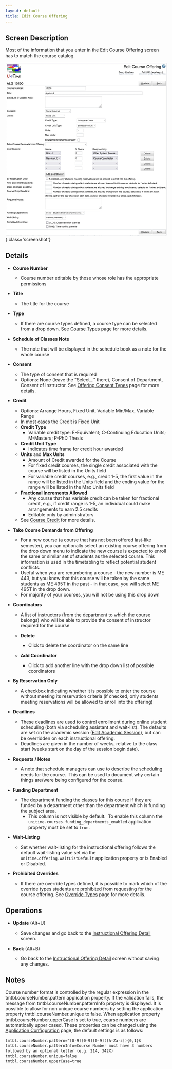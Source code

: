 ```yaml
---
layout: default
title: Edit Course Offering
---
```



## Screen Description


 Most of the information that you enter in the Edit Course Offering screen has to match the course catalog.

![Edit Course Offering](images/edit-course-offering.png){:class='screenshot'}

## Details

* **Course Number**
	* Course number editable by those whose role has the appropriate permissions

* **Title**
	* The title for the course

* **Type**
	* If there are course types defined, a course type can be selected from a drop down. See [Course Types](course-types) page for more details.

* **Schedule of Classes Note**
	* The note that will be displayed in the schedule book as a note for the whole course

* **Consent**
	* The type of consent that is required
	* Options: None (leave the "Select..." there), Consent of Department, Consent of Instructor. See [Offering Consent Types](offering-consent-types) page for more details.

* **Credit**
	* Options: Arrange Hours, Fixed Unit, Variable Min/Max, Variable Range
	* In most cases the Credit is Fixed Unit
	* **Credit Type**
		* Variable credit type: E-Equivalent; C-Continuing Education Units; M-Masters; P-PhD Thesis
	* **Credit Unit Type**
		* Indicates time frame for credit hour awarded
	* **Units** and **Max Units**
		* Amount of Credit awarded for the Course
		* For fixed credit courses, the single credit associated with the course will be listed in the Units field
		* For variable credit courses, e.g., credit 1-5, the first value in the range will be listed in the Units field and the ending value for the range will be listed in the Max Units field
	* **Fractional Increments Allowed**
		* Any course that has variable credit can be taken for fractional credit, e.g., if credit range is 1-5, an individual could make arrangements to earn 2.5 credits
		* Editable only by administrators
	* See [Course Credit](course-credit) for more details.

* **Take Course Demands from Offering**
	* For a new course (a course that has not been offered last-like semester), you can optionally select an existing course offering from the drop down menu to indicate the new course is expected to enroll the same or similar set of students as the selected course. This information is used in the timetabling to reflect potential student conflicts.
	* Useful when you are renumbering a course - the new number is ME 443, but you know that this course will be taken by the same students as ME 495T in the past - in that case, you will select ME 495T in the drop down.
	* For majority of your courses, you will not be using this drop down

* **Coordinators**
	* A list of instructors (from the department to which the course belongs) who will be able to provide the consent of instructor required for the course

	* **Delete**
		* Click to delete the coordinator on the same line

	* **Add Coordinator**
		* Click to add another line with the drop down list of possible coordinators

* **By Reservation Only**
	* A checkbox indicating whether it is possible to enter the course without meeting its reservation criteria (if checked, only students meeting reservations will be allowed to enroll into the offering)

* **Deadlines**
	* These deadlines are used to control enrollment during online student scheduling (both via scheduling assistant and wait-list). The defaults are set on the academic session ([Edit Academic Session](edit-academic-session)), but can be overridden on each instructional offering.
	* Deadlines are given in the number of weeks, relative to the class start (weeks start on the day of the session begin date).

* **Requests / Notes**
	* A note that schedule managers can use to describe the scheduling needs for the course.  This can be used to document why certain things are/were being configured for the course.

* **Funding Department**
	* The department funding the classes for this course if they are funded by a department other than the department which is funding the subject area.
		* This column is not visible by default.  To enable this column the `unitime.courses.funding_departments_enabled` application property must be set to `true`.

* **Wait-Listing**
	* Set whether wait-listing for the instructional offering follows the default wait-listing value set via the `unitime.offering.waitListDefault` application property or is Enabled or Disabled.

* **Prohibited Overrides**
	* If there are override types defined, it is possible to mark which of the override types students are prohibited from requesting for the course offering. See [Override Types](override-types) page for more details.

## Operations

* **Update** (Alt+U)
	* Save changes and go back to the [Instructional Offering Detail](instructional-offering-detail) screen.

* **Back** (Alt+B)
	* Go back to the [Instructional Offering Detail](instructional-offering-detail) screen without saving any changes.

## Notes


 Course number format is controlled by the regular expression in the tmtbl.courseNumber.pattern application property. If the validation fails, the message from tmtbl.courseNumber.patternInfo property is displayed. It is possible to allow for non unique course numbers by setting the application property tmtbl.courseNumber.unique to false. When application property tmtbl.courseNumber.upperCase is set to true, course numbers are automatically upper cased. These properties can be changed using the [Application Configuration](application-configuration) page, the default settings is as follows:
```
tmtbl.courseNumber.pattern=^[0-9][0-9][0-9]([A-Za-z]){0,1}$
tmtbl.courseNumber.patternInfo=Course Number must have 3 numbers followed by an optional letter (e.g. 214, 342X)
tmtbl.courseNumber.unique=false
tmtbl.courseNumber.upperCase=true
```



